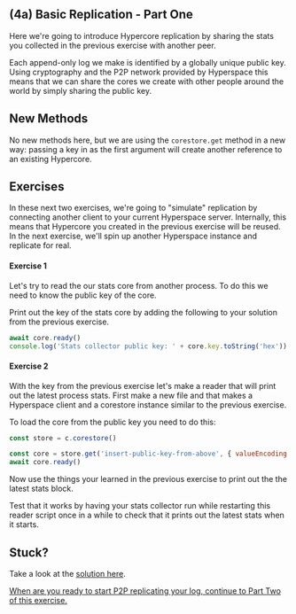 ## (4a) Basic Replication - Part One

Here we're going to introduce Hypercore replication by sharing the stats you collected in the previous exercise with another peer.

Each append-only log we make is identified by a globally unique public key. Using cryptography and the P2P network provided by Hyperspace this means that we can share the cores we create with other people around the world by simply sharing the public key.

## New Methods
No new methods here, but we are using the `corestore.get` method in a new way: passing a key in as the first argument will create another reference to an existing Hypercore.

## Exercises

In these next two exercises, we're going to "simulate" replication by connecting another client to your current Hyperspace server. Internally, this means that Hypercore you created in the previous exercise will be reused. In the next exercise, we'll spin up another Hyperspace instance and replicate for real.

#### Exercise 1

Let's try to read the our stats core from another process. To do this we need to know the public key of the core.

Print out the key of the stats core by adding the following to your solution from the previous exercise.

```js
await core.ready()
console.log('Stats collector public key: ' + core.key.toString('hex'))
```

#### Exercise 2

With the key from the previous exercise let's make a reader that will print out the latest process stats.
First make a new file and that makes a Hyperspace client and a corestore instance similar to the previous exercise.

To load the core from the public key you need to do this:

```js
const store = c.corestore()

const core = store.get('insert-public-key-from-above', { valueEncoding: 'json' })
await core.ready()
```

Now use the things your learned in the previous exercise to print out the the latest stats block.

Test that it works by having your stats collector run while restarting this reader script once in a while
to check that it prints out the latest stats when it starts.

## Stuck?

Take a look at the [solution here](/solutions/04a/index.js).

[When are you ready to start P2P replicating your log, continue to Part Two of this exercise.](04b.md)
